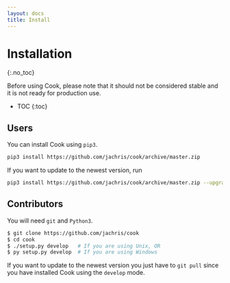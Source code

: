```yaml
---
layout: docs
title: Install
---
```


# Installation
{:.no_toc}

Before using Cook, please note that it should not be considered stable and it
is not ready for production use.

* TOC
{:toc}


## Users

You can install Cook using `pip3`.

```bash
pip3 install https://github.com/jachris/cook/archive/master.zip
````

If you want to update to the newest version, run

```bash
pip3 install https://github.com/jachris/cook/archive/master.zip --upgrade
````


## Contributors

You will need `git` and `Python3`.

```bash
$ git clone https://github.com/jachris/cook
$ cd cook
$ ./setup.py develop   # If you are using Unix, OR
$ py setup.py develop  # If you are using Windows
```

If you want to update to the newest version you just have to `git pull` since
you have installed Cook using the `develop` mode.
